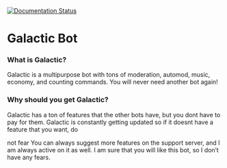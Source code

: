 <a href='https://galactic-bot.readthedocs.io/en/latest/?badge=latest'>
    <img src='https://readthedocs.org/projects/galactic-bot/badge/?version=latest' alt='Documentation Status' />
</a>

# Galactic Bot


### What is Galactic?

Galactic is a multipurpose bot with tons of moderation, automod, music, economy, and counting commands. You will never need another bot again!



### Why should you get Galactic?

Galactic has a ton of features that the other bots have, but you dont have to pay for them. Galactic is constantly getting updated so if it doesnt have a feature that you want, do

not fear You can always suggest more features on the support server, and I am always active on it as well. I am sure that you will like this bot, so I don’t have any fears.
